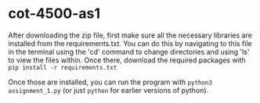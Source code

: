 # cot-4500-as1
After downloading the zip file, first make sure all the necessary libraries are installed from the requirements.txt. You can do this by navigating to this file in the terminal using the 'cd' command to change directories and using 'ls' to view the files within. 
Once there, download the required packages with ```pip install -r requirements.txt```

Once those are installed, you can run the program with ```python3 assignment_1.py``` (or just ```python``` for earlier versions of python).
